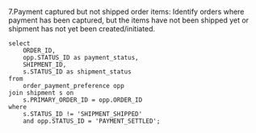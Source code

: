 7.Payment captured but not shipped order items: Identify orders where payment has been captured, but the items have not been shipped yet or shipment has not yet been created/initiated.
```
select
	ORDER_ID,
	opp.STATUS_ID as payment_status,
	SHIPMENT_ID,
	s.STATUS_ID as shipment_status
from
	order_payment_preference opp
join shipment s on
	s.PRIMARY_ORDER_ID = opp.ORDER_ID
where
	s.STATUS_ID != 'SHIPMENT_SHIPPED'
	and opp.STATUS_ID = 'PAYMENT_SETTLED';
```
